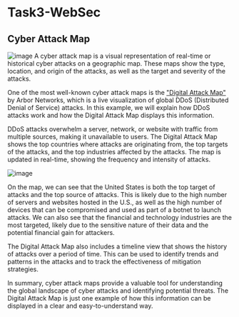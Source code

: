 # Task3-WebSec
## Cyber Attack Map
![image](https://github.com/Khaders-sec/Task3-WebSec/assets/63330019/27902f3f-23bd-471d-aa01-513ad337451e)
A cyber attack map is a visual representation of real-time or historical cyber attacks on a geographic map. These maps show the type, location, and origin of the attacks, as well as the target and severity of the attacks.

One of the most well-known cyber attack maps is the ["Digital Attack Map"](https://www.digitalattackmap.com/) by Arbor Networks, which is a live visualization of global DDoS (Distributed Denial of Service) attacks. In this example, we will explain how DDoS attacks work and how the Digital Attack Map displays this information.

DDoS attacks overwhelm a server, network, or website with traffic from multiple sources, making it unavailable to users. The Digital Attack Map shows the top countries where attacks are originating from, the top targets of the attacks, and the top industries affected by the attacks. The map is updated in real-time, showing the frequency and intensity of attacks.

![image](https://github.com/Khaders-sec/Task3-WebSec/assets/63330019/f4fe7921-77a1-4d04-831a-e906b5e90f63)

On the map, we can see that the United States is both the top target of attacks and the top source of attacks. This is likely due to the high number of servers and websites hosted in the U.S., as well as the high number of devices that can be compromised and used as part of a botnet to launch attacks. We can also see that the financial and technology industries are the most targeted, likely due to the sensitive nature of their data and the potential financial gain for attackers.


The Digital Attack Map also includes a timeline view that shows the history of attacks over a period of time. This can be used to identify trends and patterns in the attacks and to track the effectiveness of mitigation strategies.

In summary, cyber attack maps provide a valuable tool for understanding the global landscape of cyber attacks and identifying potential threats. The Digital Attack Map is just one example of how this information can be displayed in a clear and easy-to-understand way.
